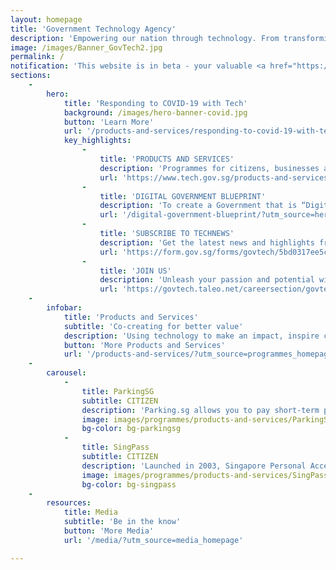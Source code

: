```yaml
---
layout: homepage
title: 'Government Technology Agency'
description: 'Empowering our nation through technology. From transforming the delivery of Government Digital Services to building Smart Nation Infrastructure, GovTech uses technology to improve the lives of everyone in Singapore.'
image: /images/Banner_GovTech2.jpg
permalink: /
notification: 'This website is in beta - your valuable <a href="https://www.google.com">feedback</a> will help us in improving it.'
sections:
    -
        hero:
            title: 'Responding to COVID-19 with Tech'
            background: /images/hero-banner-covid.jpg
            button: 'Learn More'
            url: '/products-and-services/responding-to-covid-19-with-tech/?utm_source=hero_banner'
            key_highlights:
                -
                    title: 'PRODUCTS AND SERVICES'
                    description: 'Programmes for citizens, businesses and government agencies'
                    url: 'https://www.tech.gov.sg/products-and-services/?utm_source=hero_banner'
                -
                    title: 'DIGITAL GOVERNMENT BLUEPRINT'
                    description: 'To create a Government that is “Digital to the Core, and Serves with Heart"'
                    url: '/digital-government-blueprint/?utm_source=hero_banner'
                -
                    title: 'SUBSCRIBE TO TECHNEWS'
                    description: 'Get the latest news and highlights from GovTech'
                    url: 'https://form.gov.sg/forms/govtech/5bd0317ee5c241000f7589bd?utm_source=hero_banner'
                -
                    title: 'JOIN US'
                    description: 'Unleash your passion and potential with us'
                    url: 'https://govtech.taleo.net/careersection/govtech_external/jobsearch.ftl'
    -
        infobar:
            title: 'Products and Services'
            subtitle: 'Co-creating for better value'
            description: 'Using technology to make an impact, inspire change. We have programmes for citizens, businesses and government agencies to get on board. Be involved now.'
            button: 'More Products and Services'
            url: '/products-and-services/?utm_source=programmes_homepage'
    -
        carousel:
            -
                title: ParkingSG
                subtitle: CITIZEN
                description: 'Parking.sg allows you to pay short-term parking charges through your mobile device at all existing coupon-based public car parks.'
                image: images/programmes/products-and-services/ParkingSG.png
                bg-color: bg-parkingsg
            -
                title: SingPass
                subtitle: CITIZEN
                description: 'Launched in 2003, Singapore Personal Access (SingPass) allows users to access over hundreds of digital services provided by more than 60 government agencies easily and securely.'
                image: images/programmes/products-and-services/SingPass.png
                bg-color: bg-singpass
    -
        resources:
            title: Media
            subtitle: 'Be in the know'
            button: 'More Media'
            url: '/media/?utm_source=media_homepage'

---
```



